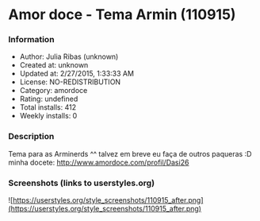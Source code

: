 # Amor doce - Tema Armin (110915)

### Information
- Author: Julia Ribas (unknown)
- Created at: unknown
- Updated at: 2/27/2015, 1:33:33 AM
- License: NO-REDISTRIBUTION
- Category: amordoce
- Rating: undefined
- Total installs: 412
- Weekly installs: 0


### Description
Tema para as Arminerds ^^ talvez em breve eu faça de outros paqueras :D minha docete: http://www.amordoce.com/profil/Dasi26


### Screenshots (links to userstyles.org)
![https://userstyles.org/style_screenshots/110915_after.png](https://userstyles.org/style_screenshots/110915_after.png)



